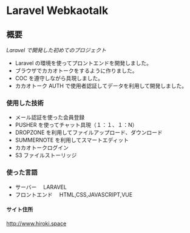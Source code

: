 # Laravel Webkaotalk

## 概要

_Laravel で開発した初めてのプロジェクト_

-   Laravel の環境を使ってプロントエンドを開発しました。
-   ブラウザでカカオトークをするように作りました。
-   COC を遵守しながら具現しました。
-   カカオトーク AUTH で使用者認証してデータを利用して開発しました。

### 使用した技術

-   メール認証を使った会員登録
-   PUSHER を使ってチャット具現（１：１、１：N）
-   DROPZONE を利用してファイルアップロード、ダウンロード
-   SUMMERNOTE を利用してスマートエディット
-   カカオトークログイン
-   S3 ファイルストーリッジ

### 使った言語

-   サーバー　 LARAVEL
-   フロントエンド　 HTML,CSS,JAVASCRIPT,VUE

#### サイト住所

http://www.hiroki.space
